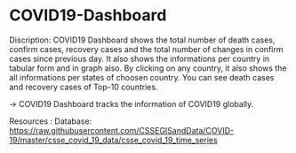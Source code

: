 # COVID19-Dashboard

Discription: 
  COVID19 Dashboard shows the total number of death cases, confirm cases, recovery cases and the total number of changes in confirm cases since previous day. It also shows the informations per country in tabular form and in graph also. By clicking on any country, it also shows the all informations per states of choosen country. You can see death cases and recovery cases of Top-10 countries.
  
-> COVID19 Dashboard tracks the information of COVID19 globally.

Resources :
  Database: https://raw.githubusercontent.com/CSSEGISandData/COVID-19/master/csse_covid_19_data/csse_covid_19_time_series
